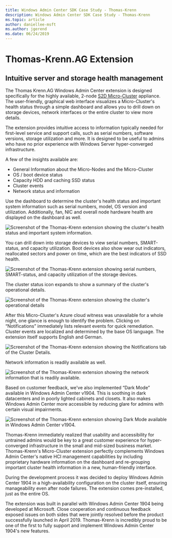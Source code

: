 ```yaml
---
title: Windows Admin Center SDK Case Study - Thomas-Krenn
description: Windows Admin Center SDK Case Study - Thomas-Krenn
ms.topic: article
author: daniellee-msft
ms.author: jgerend
ms.date: 06/24/2019
---
```

# Thomas-Krenn.AG Extension

## Intuitive server and storage health management

The Thomas Krenn.AG Windows Admin Center extension is designed specifically for the highly available, 2-node [S2D Micro-Cluster](https://www.thomas-krenn.com/en/products/application/software-defined-storage/microsoft-s2d-azure-local/azure-stack-hci-microcluster.html) appliance. The user-friendly, graphical web interface visualizes a Micro-Cluster's health status through a simple dashboard and allows you to drill down on storage devices, network interfaces or the entire cluster to view more details.

The extension provides intuitive access to information typically needed for first-level service and support calls, such as serial numbers, software versions, storage utilization and more. It is designed to be useful to admins who have no prior experience with Windows Server hyper-converged infrastructure.

A few of the insights available are:
- General Information about the Micro-Nodes and the Micro-Cluster
- OS / boot device status
- Capacity HDD and caching SSD status
- Cluster events
- Network status and information

Use the dashboard to determine the cluster's health status and important system information such as serial numbers, model, OS version and utilization. Additionally, fan, NIC and overall node hardware health are displayed on the dashboard as well.

![Screenshot of the Thomas-Krenn extension showing the cluster's health status and important system information.](../../media/extend-case-study-thomas-krenn/thomas-krenn-1.png)

You can drill down into storage devices to view serial numbers, SMART-status, and capacity utilization. Boot devices also show wear out indicators, reallocated sectors and power on time, which are the best indicators of SSD health.

![Screenshot of the Thomas-Krenn extension showing serial numbers, SMART-status, and capacity utilization of the storage devices.](../../media/extend-case-study-thomas-krenn/thomas-krenn-2.png)

The cluster status icon expands to show a summary of the cluster's operational details.

![Screenshot of the Thomas-Krenn extension showing the cluster's operational details](../../media/extend-case-study-thomas-krenn/thomas-krenn-3.png)

After this Micro-Cluster's Azure cloud witness was unavailable for a whole night, one glance is enough to identify the problem. Clicking on “Notifications” immediately lists relevant events for quick remediation. Cluster events are localized and determined by the base OS language. The extension itself supports English and German.

![Screenshot of the Thomas-Krenn extension showing the Notifications tab of the Cluster Details.](../../media/extend-case-study-thomas-krenn/thomas-krenn-4.png)

Network information is readily available as well.

![Screenshot of the Thomas-Krenn extension showing the network information that is readily available. ](../../media/extend-case-study-thomas-krenn/thomas-krenn-5.png)

Based on customer feedback, we've also implemented “Dark Mode” available in Windows Admin Center v1904. This is soothing in dark datacenters and in poorly lighted cabinets and closets. It also makes Windows Admin Center more accessible by reducing glare for admins with certain visual impairments.

![Screenshot of the Thomas-Krenn extension showing Dark Mode available in Windows Admin Center v1904.](../../media/extend-case-study-thomas-krenn/thomas-krenn-6.png)

Thomas-Krenn immediately realized that usability and accessibility for untrained admins would be key to a great customer experience for hyper-converged infrastructure in the small and mid-sized business market. Thomas-Krenn's Micro-Cluster extension perfectly complements Windows Admin Center's native HCI management capabilities by including proprietary hardware information on the dashboard and re-grouping important cluster health information in a new, human-friendly interface.

During the development process it was decided to deploy Windows Admin Center 1904 in a high-availability configuration on the cluster itself, ensuring manageability even after node failures. The extension comes pre-installed, just as the entire OS.

The extension was built in parallel with Windows Admin Center 1904 being developed at Microsoft. Close cooperation and continuous feedback exposed issues on both sides that were jointly resolved before the product successfully launched in April 2019. Thomas-Krenn is incredibly proud to be one of the first to fully support and implement Windows Admin Center 1904's new features.
